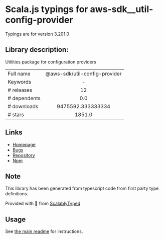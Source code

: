 
# Scala.js typings for aws-sdk__util-config-provider

Typings are for version 3.201.0

## Library description:
Utilities package for configuration providers

|                    |                 |
| ------------------ | :-------------: |
| Full name          | @aws-sdk/util-config-provider |
| Keywords           | - |
| # releases         | 12 |
| # dependents       | 0.0 |
| # downloads        | 9475592.333333334 |
| # stars            | 1851.0 |

## Links
- [Homepage](https://github.com/aws/aws-sdk-js-v3/tree/main/packages/util-config-provider)
- [Bugs](https://github.com/aws/aws-sdk-js-v3/issues)
- [Repository](https://github.com/aws/aws-sdk-js-v3)
- [Npm](https://www.npmjs.com/package/%40aws-sdk%2Futil-config-provider)
    


## Note
This library has been generated from typescript code from first party type definitions.

Provided with :purple_heart: from [ScalablyTyped](https://github.com/oyvindberg/ScalablyTyped)

## Usage
See [the main readme](../../readme.md) for instructions.


